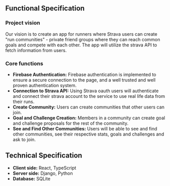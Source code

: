 ## Functional Specification

### Project vision

Our vision is to create an app for runners where Strava users can create "run communities" - private friend groups where they can reach common goals and compete with each other. The app will utilize the strava API to fetch information from users.

### Core functions

- **Firebase Authentication:** Firebase authentication is implemented to ensure a secure connection to the page, and a well trusted and well proven authentication system.
- **Connection to Strava API:** Using Strava oauth users will authenticate and connect their strava account to the service to use real life data from their runs.
- **Create Community:** Users can create communities that other users can join.
- **Goal and Challenge Creation:** Members in a community can create goal and challenge proposals for the rest of the community.
- **See and Find Other Communities:** Users will be able to see and find other communities, see their respective stats, goals and challenges and ask to join.

## Technical Specification

- **Client side:** React, TypeScript
- **Server side:** Django, Python
- **Database:** SQLite
